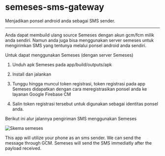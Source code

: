 # semeses-sms-gateway
Menjadikan ponsel android anda sebagai SMS sender.

---

Anda dapat membuild ulang source Semeses dengan akun gcm/fcm milik anda sendiri. Namun anda juga bisa menggunakan server semeses untuk mengirimkan SMS yang 
tentunya melalui ponsel android anda sendiri.

Untuk dapat menggunakan Semeses (dengan server Semeses)

1. Unduh apk Semeses pada app/build/outputs/apk

2. Install dan jalankan

3. Tunggu hingga muncul token registrasi, token registrasi pada app Semeses didapatkan dengan cara meregistrasikan ponsel anda ke layanan Google Firebase CM

4. Salin token registrasi tersebut untuk digunakan sebagai identitas ponsel anda.

Berikut ini alur jalannya pengiriman SMS menggunakan Semeses

![Skema semeses](http://semeses.rempoah.com/web/img/skema1.png)

This app will utilize your phone as an sms sender. We can send the message through GCM. 
Semeses will send the SMS immediatly after the payload received.
